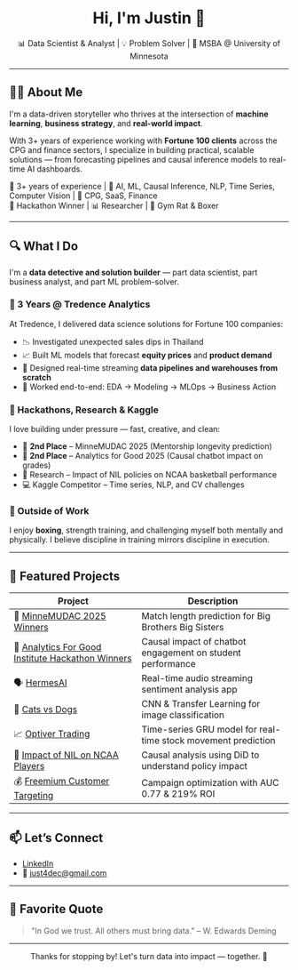 <h1 align="center">Hi, I'm Justin 👋</h1>

<p align="center">
  📊 Data Scientist & Analyst | 💡 Problem Solver | 🧠 MSBA @ University of Minnesota  
</p>

---

## 👨‍💻 About Me

I'm a data-driven storyteller who thrives at the intersection of **machine learning**, **business strategy**, and **real-world impact**.

With 3+ years of experience working with **Fortune 100 clients** across the CPG and finance sectors, I specialize in building practical, scalable solutions — from forecasting pipelines and causal inference models to real-time AI dashboards.

🧠 3+ years of experience | 🎯 AI, ML, Causal Inference, NLP, Time Series, Computer Vision | 💼 CPG, SaaS, Finance  
🥈 Hackathon Winner | 📊 Researcher | 🥊 Gym Rat & Boxer

---

## 🔍 What I Do

I'm a **data detective and solution builder** — part data scientist, part business analyst, and part ML problem-solver.

### 🧠 3 Years @ Tredence Analytics
At Tredence, I delivered data science solutions for Fortune 100 companies:
- 📉 Investigated unexpected sales dips in Thailand
- 📈 Built ML models that forecast **equity prices** and **product demand**
- 🔄 Designed real-time streaming **data pipelines and warehouses from scratch**
- 🤝 Worked end-to-end: EDA → Modeling → MLOps → Business Action

### 🚀 Hackathons, Research & Kaggle
I love building under pressure — fast, creative, and clean:
- 🥈 **2nd Place** – MinneMUDAC 2025 (Mentorship longevity prediction)
- 🥈 **2nd Place** – Analytics for Good 2025 (Causal chatbot impact on grades)
- 🧪 Research – Impact of NIL policies on NCAA basketball performance
- 💻 Kaggle Competitor – Time series, NLP, and CV challenges

### 💪 Outside of Work
I enjoy **boxing**, strength training, and challenging myself both mentally and physically. I believe discipline in training mirrors discipline in execution.

---

## 🚀 Featured Projects

| Project | Description |
|--------|-------------|
| 🤝 [MinneMUDAC 2025 Winners](https://github.com/blacckbeard4/minnemudac) | Match length prediction for Big Brothers Big Sisters |
| 🧪 [Analytics For Good Institute Hackathon Winners](https://github.com/blacckbeard4/tabot_studentgradesanalysis) | Causal impact of chatbot engagement on student performance |
| 🗣️ [HermesAI](https://github.com/blacckbeard4/Hermes.ai/tree/main) | Real-time audio streaming sentiment analysis app |
| 🐶 [Cats vs Dogs](https://github.com/blacckbeard4/CatsnDogs) | CNN & Transfer Learning for image classification |
| 📈 [Optiver Trading](https://github.com/blacckbeard4/Optiver_Trading-/tree/main) | Time-series GRU model for real-time stock movement prediction |
| 🏀 [Impact of NIL on NCAA Players](https://github.com/blacckbeard4/NcaaDid) | Causal analysis using DiD to understand policy impact |
| 💰 [Freemium Customer Targeting](https://github.com/blacckbeard4/fremiumcompany) | Campaign optimization with AUC 0.77 & 219% ROI |

---

## 📫 Let’s Connect

- [LinkedIn](https://www.linkedin.com/in/justin4)  
- 📧 just4dec@gmail.com

---

## 🧠 Favorite Quote

> "In God we trust. All others must bring data." – W. Edwards Deming

---

<p align="center">Thanks for stopping by! Let's turn data into impact — together. 🚀</p>
